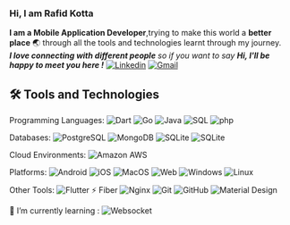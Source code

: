 ### Hi, I am Rafid Kotta

<!--Introduction -->
**I am a Mobile Application Developer**,trying to make this world a **better place** :earth_asia: through all the tools and technologies learnt through my journey.
<br>
<em><b>I love connecting with different people</b> so if you want to say <b>Hi, I'll be happy to meet you here !</b> </em> [![Linkedin](https://img.shields.io/badge/-Rafid-blue?style=flat&logo=Linkedin&logoColor=white)](https://www.linkedin.com/in/rafidkotta/)
[![Gmail](https://img.shields.io/badge/-Rafid-c14438?style=flat&logo=Gmail&logoColor=white)](mailto:getrafid@gmail.com)
<br>

## 🛠️ Tools and Technologies

Programming Languages:
![Dart](https://img.shields.io/badge/Dart-black?style=flat-square&logo=Dart)
![Go](https://img.shields.io/badge/Go-black?style=flat-square&logo=Go)
![Java](https://img.shields.io/badge/-java-black?style=flat-square&logo=java)
![SQL](https://img.shields.io/badge/SQL-black?style=flat-square&logo=sql&logoColor=white)
![php](https://img.shields.io/badge/PHP-black?style=flat-square&logo=php)

Databases:
![PostgreSQL](https://img.shields.io/badge/-PostgreSQL-black?style=flat-square&logo=postgresql)
![MongoDB](https://img.shields.io/badge/MongoDB-black?style=flat-square&logo=MongoDb)
![SQLite](https://img.shields.io/badge/SQLite-black?style=flat-square&logo=SQLite)
![SQLite](https://img.shields.io/badge/Firebase-black?style=flat-square&logo=Firebase)

Cloud Environments:
![Amazon AWS](https://img.shields.io/badge/Amazon%20AWS-black?style=flat-square&logo=amazon-aws)

Platforms:
![Android](https://img.shields.io/badge/Android-black?style=flat-square&logo=android)
![iOS](https://img.shields.io/badge/iOS-black?style=flat-square&logo=apple)
![MacOS](https://img.shields.io/badge/MacOS-black?style=flat-square&logo=macos)
![Web](https://img.shields.io/badge/Web-black?style=flat-square&logo=google-chrome)
![Windows](https://img.shields.io/badge/Windows-black?style=flat-square&logo=windows)
![Linux](https://img.shields.io/badge/Linux-black?style=flat-square&logo=linux)

Other Tools:
![Flutter](https://img.shields.io/badge/Flutter-181717?style=flat-square&logo=Flutter)
⚡ Fiber
![Nginx](https://img.shields.io/badge/Nginx-black?style=flat-square&logo=Nginx)
![Git](https://img.shields.io/badge/-Git-black?style=flat-square&logo=git)
![GitHub](https://img.shields.io/badge/-GitHub-181717?style=flat-square&logo=github)
![Material Design](https://img.shields.io/badge/Material%20Design-black?style=flat-square&logo=material-design)

🌱 I’m currently learning :
![Websocket](https://img.shields.io/badge/Websocket-black?style=flat-square&logo=socket.io)



<!--
**rafidkotta/rafidkotta** is a ✨ _special_ ✨ repository because its `README.md` (this file) appears on your GitHub profile.

Here are some ideas to get you started:

- 🔭 I’m currently working on ...
- 🌱 I’m currently learning ...
- 👯 I’m looking to collaborate on ...
- 🤔 I’m looking for help with ...
- 💬 Ask me about ...
- 📫 How to reach me: ...
- 😄 Pronouns: ...
- ⚡ Fun fact: ...
-->
